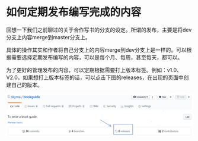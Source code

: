 # 如何定期发布编写完成的内容

回想一下我们之前聊过的关于合作写书的分支的设定。所谓的发布，主要是将dev分支上内容merge到master分支上。

具体的操作其实和作者将自己分支上的内容merge到dev分支上是一样的。可以根据需要选择定期发布编写的内容，可以是每个月、每周，甚至每天，都可以。

为了更好的管理发布的内容，可以定期根据需要打上版本标签。例如：v1.0、V2.0。如果想打上版本标签的话，可以点击下图的releases，在出现的页面中创建自己的版本。

![avatar](./images/publish1.png)

